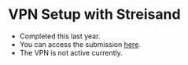 # VPN Setup with Streisand

- Completed this last year.
- You can access the submission [here](https://github.com/vsvipul/SNTC-sysadmin-test-solutions/blob/master/Administration/VPNSetup.md).
- The VPN is not active currently.